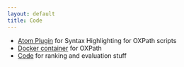 ```yaml
---
layout: default
title: Code
---
```


* [Atom Plugin](https://github.com/irgroup/language-oxpath) for Syntax Highlighting for OXPath scripts 
* [Docker container](https://github.com/irgroup/oxpath_docker) for OXPath
* [Code]() for ranking and evaluation stuff

 

